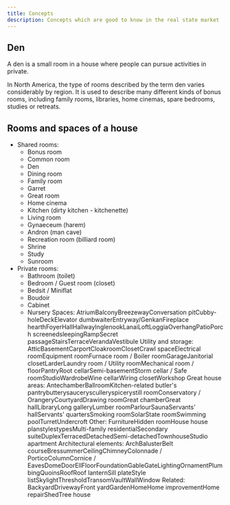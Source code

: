 ```yaml
---
title: Concepts
description: Concepts which are good to know in the real state market
---
```

## Den

A den is a small room in a house where people can pursue activities in private.

In North America, the type of rooms described by the term den varies considerably by region.
It is used to describe many different kinds of bonus rooms, including family rooms, libraries, home cinemas, spare bedrooms,
studies or retreats.

## Rooms and spaces of a house

- Shared rooms:
  - Bonus room
  - Common room
  - Den
  - Dining room
  - Family room
  - Garret
  - Great room
  - Home cinema
  - Kitchen (dirty kitchen - kitchenette)
  - Living room
  - Gynaeceum (harem)
  - Andron (man cave)
  - Recreation room (billiard room)
  - Shrine
  - Study
  - Sunroom
- Private rooms:
  - Bathroom (toilet)
  - Bedroom / Guest room (closet)
  - Bedsit / Miniflat
  - Boudoir
  - Cabinet
  - Nursery
Spaces:
AtriumBalconyBreezewayConversation pitCubby-holeDeckElevator dumbwaiterEntryway/GenkanFireplace hearthFoyerHallHallwayInglenookLanaiLoftLoggiaOverhangPatioPorch screenedsleepingRampSecret passageStairsTerraceVerandaVestibule
Utility and storage:
AtticBasementCarportCloakroomClosetCrawl spaceElectrical roomEquipment roomFurnace room / Boiler roomGarageJanitorial closetLarderLaundry room / Utility roomMechanical room / floorPantryRoot cellarSemi-basementStorm cellar / Safe roomStudioWardrobeWine cellarWiring closetWorkshop
Great house areas:
AntechamberBallroomKitchen-related butler's pantrybutterysaucerysculleryspicerystill roomConservatory / OrangeryCourtyardDrawing roomGreat chamberGreat hallLibraryLong galleryLumber roomParlourSaunaServants' hallServants' quartersSmoking roomSolarState roomSwimming poolTurretUndercroft
Other:
FurnitureHidden roomHouse house planstylestypesMulti-family residentialSecondary suiteDuplexTerracedDetachedSemi-detachedTownhouseStudio apartment
Architectural elements:
ArchBalusterBelt courseBressummerCeilingChimneyColonnade / PorticoColumnCornice / EavesDomeDoorEllFloorFoundationGableGateLightingOrnamentPlumbingQuoinsRoofRoof lanternSill plateStyle listSkylightThresholdTransomVaultWallWindow
Related:
BackyardDrivewayFront yardGardenHomeHome improvementHome repairShedTree house
